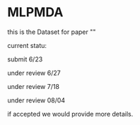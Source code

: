 # MLPMDA
this is the Dataset for paper ""

current statu:

submit 6/23 

under review 6/27

under review 7/18 

under review 08/04 


if accepted we would provide more details.

